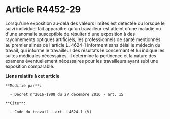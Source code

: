 # Article R4452-29

Lorsqu'une exposition au-delà des valeurs limites est détectée ou lorsque le suivi individuel fait apparaître qu'un
travailleur est atteint d'une maladie ou d'une anomalie susceptible de résulter d'une exposition à des rayonnements optiques
artificiels, les professionnels de santé mentionnés au premier alinéa de l'article L. 4624-1 informent sans délai le médecin
du travail, qui informe le travailleur des résultats le concernant et lui indique les suites médicales nécessaires. Il
détermine la pertinence et la nature des examens éventuellement nécessaires pour les travailleurs ayant subi une exposition
comparable.

**Liens relatifs à cet article**

	**Modifié par**:

	  - Décret n°2016-1908 du 27 décembre 2016 - art. 15

	**Cite**:

	  - Code du travail - art. L4624-1 (V)
